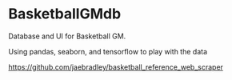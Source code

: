 # BasketballGMdb

Database and UI for Basketball GM.

Using pandas, seaborn, and tensorflow to play with the data

https://github.com/jaebradley/basketball_reference_web_scraper
